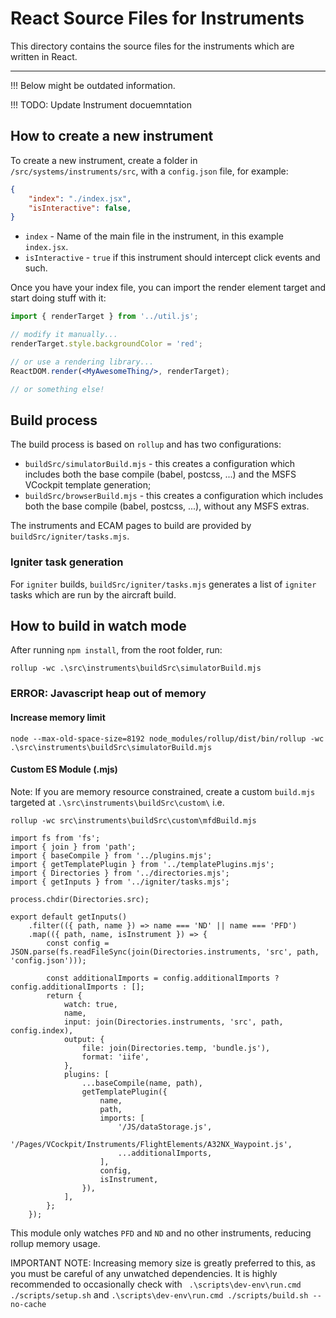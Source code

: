 # React Source Files for Instruments

This directory contains the source files for the instruments which are written in React.
                                        

---


!!! Below might be outdated information.

!!! TODO: Update Instrument docuemntation


## How to create a new instrument

To create a new instrument, create a folder in `/src/systems/instruments/src`, with a `config.json` file, for example:

```json
{
    "index": "./index.jsx",
    "isInteractive": false,
}
```

- `index` - Name of the main file in the instrument, in this example `index.jsx`.
- `isInteractive` - `true` if this instrument should intercept click events and such.

Once you have your index file, you can import the render element target and start doing stuff with it:

```jsx
import { renderTarget } from '../util.js';

// modify it manually...
renderTarget.style.backgroundColor = 'red';

// or use a rendering library...
ReactDOM.render(<MyAwesomeThing/>, renderTarget);

// or something else!
```

## Build process

The build process is based on `rollup` and has two configurations:

- `buildSrc/simulatorBuild.mjs` - this creates a configuration which includes both the base compile (babel, postcss, ...) and the MSFS VCockpit template generation;
- `buildSrc/browserBuild.mjs` - this creates a configuration which includes both the base compile (babel, postcss, ...), without any MSFS extras.

The instruments and ECAM pages to build are provided by `buildSrc/igniter/tasks.mjs`.

### Igniter task generation

For `igniter` builds, `buildSrc/igniter/tasks.mjs` generates a list of `igniter` tasks which are run by the aircraft build.

## How to build in watch mode

After running `npm install`, from the root folder, run:

```
rollup -wc .\src\instruments\buildSrc\simulatorBuild.mjs
```

### ERROR: Javascript heap out of memory

#### Increase memory limit

```
node --max-old-space-size=8192 node_modules/rollup/dist/bin/rollup -wc .\src\instruments\buildSrc\simulatorBuild.mjs
```

#### Custom ES Module (.mjs)

Note: If you are memory resource constrained, create a custom ``build.mjs`` targeted at ``.\src\instruments\buildSrc\custom\``
i.e.

``rollup -wc src\instruments\buildSrc\custom\mfdBuild.mjs``

```
import fs from 'fs';
import { join } from 'path';
import { baseCompile } from '../plugins.mjs';
import { getTemplatePlugin } from '../templatePlugins.mjs';
import { Directories } from '../directories.mjs';
import { getInputs } from '../igniter/tasks.mjs';

process.chdir(Directories.src);

export default getInputs()
    .filter(({ path, name }) => name === 'ND' || name === 'PFD')
    .map(({ path, name, isInstrument }) => {
        const config = JSON.parse(fs.readFileSync(join(Directories.instruments, 'src', path, 'config.json')));

        const additionalImports = config.additionalImports ? config.additionalImports : [];
        return {
            watch: true,
            name,
            input: join(Directories.instruments, 'src', path, config.index),
            output: {
                file: join(Directories.temp, 'bundle.js'),
                format: 'iife',
            },
            plugins: [
                ...baseCompile(name, path),
                getTemplatePlugin({
                    name,
                    path,
                    imports: [
                        '/JS/dataStorage.js',
                        '/Pages/VCockpit/Instruments/FlightElements/A32NX_Waypoint.js',
                        ...additionalImports,
                    ],
                    config,
                    isInstrument,
                }),
            ],
        };
    });
```

This module only watches ``PFD`` and ``ND`` and no other instruments, reducing rollup memory usage.

IMPORTANT NOTE: Increasing memory size is greatly preferred to this, as you must be careful of any unwatched dependencies. It is highly recommended to occasionally check with `` .\scripts\dev-env\run.cmd ./scripts/setup.sh`` and ``.\scripts\dev-env\run.cmd ./scripts/build.sh --no-cache``
